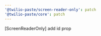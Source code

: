```yaml
---
'@twilio-paste/screen-reader-only': patch
'@twilio-paste/core': patch
---
```


[ScreenReaderOnly] add id prop
